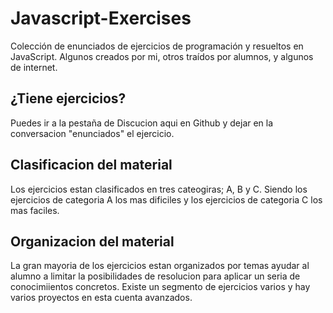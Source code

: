 # Javascript-Exercises
Colección de enunciados de ejercicios de programación y resueltos en JavaScript. Algunos creados por mi, otros traídos por alumnos, y algunos de internet. 

## ¿Tiene ejercicios?

Puedes ir a la pestaña de Discucion aqui en Github y dejar en la conversacion "enunciados" el ejercicio.


## Clasificacion del material
Los ejercicios estan clasificados en tres cateogiras; A, B y C. Siendo los ejercicios de categoria A los mas dificiles y los ejercicios de categoria C los mas faciles. 

## Organizacion del material
La gran mayoria de los ejercicios estan organizados por temas ayudar al alumno a limitar la posibilidades de resolucion para aplicar un seria de conocimiientos concretos. Existe un segmento de ejercicios varios y hay varios proyectos en esta cuenta avanzados.